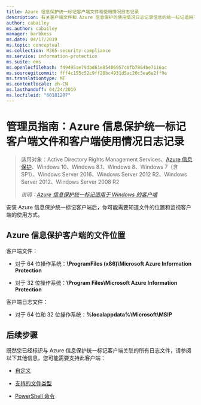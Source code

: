 ```yaml
---
title: Azure 信息保护统一标记客户端文件和使用情况日志记录
description: 有关客户端文件和 Azure 信息保护的使用情况日志记录信息的统一标记适用于 Windows 的客户端。
author: cabailey
ms.author: cabailey
manager: barbkess
ms.date: 04/17/2019
ms.topic: conceptual
ms.collection: M365-security-compliance
ms.service: information-protection
ms.suite: ems
ms.openlocfilehash: f49495ae79dbd61e85406957c0fb7864be7116ac
ms.sourcegitcommit: fff4c155c52c9ff20bc4931d5ac20c3ea6e2ff9e
ms.translationtype: MT
ms.contentlocale: zh-CN
ms.lasthandoff: 04/24/2019
ms.locfileid: "60181287"
---
```

# <a name="admin-guide-azure-information-protection-unified-labeling-client-files-and-client-usage-logging"></a>管理员指南：Azure 信息保护统一标记客户端文件和客户端使用情况日志记录

>适用对象：Active Directory Rights Management Services、[Azure 信息保护](https://azure.microsoft.com/pricing/details/information-protection)、Windows 10、Windows 8.1、Windows 8、Windows 7（含 SP1）、Windows Server 2016、Windows Server 2012 R2、Windows Server 2012、Windows Server 2008 R2
>
> *说明：[Azure 信息保护统一标记适用于 Windows 的客户端](../faqs.md#whats-the-difference-between-the-azure-information-protection-client-and-the-azure-information-protection-unified-labeling-client)*

安装 Azure 信息保护统一标记客户端后，你可能需要知道文件的位置和监视客户端的使用方式。

## <a name="file-locations-for-the-azure-information-protection-client"></a>Azure 信息保护客户端的文件位置

客户端文件：   

- 对于 64 位操作系统：**\ProgramFiles (x86)\Microsoft Azure Information Protection**

- 对于 32 位操作系统：**\Program Files\Microsoft Azure Information Protection**

客户端日志文件：

- 对于 64 位和 32 位操作系统：**%localappdata%\Microsoft\MSIP**


## <a name="next-steps"></a>后续步骤
既然您已经标识与 Azure 信息保护统一标记客户端关联的所有日志文件，请参阅以下其他信息，您可能需要支持此客户端：

- [自定义](clientv2-admin-guide-customizations.md)

- [支持的文件类型](clientv2-admin-guide-file-types.md)

- [PowerShell 命令](clientv2-admin-guide-powershell.md)

